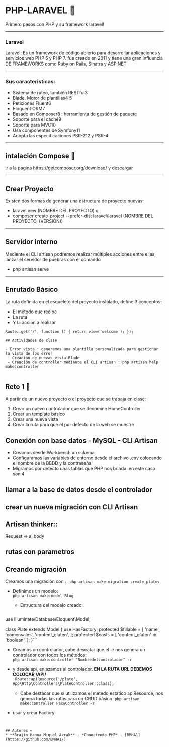 # PHP-LARAVEL 🚀
Primero pasos con PHP y su framework laravel! 

***
### Laravel ### 

Laravel: Es un framework de código abierto para desarrollar aplicaciones y servicios web PHP 5 y PHP 7. 
fue creado en 2011 y tiene una gran influencia DE FRAMEWORKS como Ruby on Rails, Sinatra y ASP.NET
***
### Sus caracteristicas: 

- Sistema de ruteo, también RESTful3
- Blade, Motor de plantillas4 5
- Peticiones Fluent6
- Eloquent ORM7
- Basado en Composer8 : herramienta de gestión de paquete 
- Soporte para el caché9
- Soporte para MVC10
- Usa componentes de Symfony11
- Adopta las especificaciones PSR-212 y PSR-4

***
## intalación Compose 🔧 
ir a la pagina https://getcomposer.org/download/ y descargar

***
## Crear Proyecto  
Existen dos formas de generar una estructura de proyecto nuevas: 
 - laravel new (NOMBRE DEL PROYECTO)
 o
 - composer create-project --prefer-dist laravel/laravel (NOMBRE DEL PROYECTO, (VERSIÓN))

***
## Servidor interno 
Mediente el CLI artisan podremos realizar múltiples acciones entre ellas, lanzar el servidor de puebras con el comando

- php artisan serve

***
## Enrutado Básico 
 La ruta definida en el esqueleto del proyecto instalado, define 3 conceptos: 
 - El método que recibe 
 - La ruta
 - Y la accion a realizar

`Route::get('/', function () {
return view('welcome');
});`

```
## Actividades de clase

- Error vista : generamos una plantilla personalizada para gestionar la vista de los error
 - Creación de nuevas vista.Blade
 - Creación de controller mediante el CLI artisan : php artisan help make:controller
 
```
 ## Reto 1 🔩
 
 A partir de un nuevo proyecto o el proyecto que
se trabaja en clase:
1. Crear un nuevo controlador que se
denomine HomeController
2. Crear un template básico
3. Crear una nueva vista
4. Crear la ruta para que el por defecto de la
web se muestre

## Conexión con base datos - MySQL - CLI Artisan
 
 * Creamos desde Workbench un sckema
 * Configuramos las variables de entorno  desde el archivo .env  colocando el nombre de la BBDD y la contraseña
 * Migramos por defecto unas tablas que PHP nos brinda. en este caso son 4
## llamar a la base de datos desde el controlador 

## crear un nueva migración con CLI Artisan


## Artisan thinker::
Request => al body

## rutas con parametros

##  Creando migración
Creamos una migración con : 
``` php artisan make:migration create_plates```                                                
 * Definimos un modelo:  
```php artisan make:model Blog``` 

    * Estructura del modelo creado:
    
    ```use Illuminate\Database\Eloquent\Factories\HasFactory;
use Illuminate\Database\Eloquent\Model;

class Plate extends Model
{
    use HasFactory;
    protected $fillable = [
        'name',
        'comensales',
        'content_gluten',
    ];
    protected $casts = [
        'content_gluten' => 'boolean',
    ];
}```


    
* Creamos un controlador, cabe descatar que el **-r** nos genera un controlador con todos los métodos:  
```php artisan make:controller "Nombredelcontrolador" -r```
* y desde api, enlazamos al controlador. **EN LA RUTA URL DEBEMOS COLOCAR /API/**  
``` Route::apiResource('/plate', App\Http\Controllers\PlateController::class);``` 
   * Cabe destacar que sí utilizamos el metedo estatico apiResource, nos genera todas las rutas para un CRUD básico. 
 ```php artisan make:controller PacoController -r```

* usar y crear Factory  
```


## Autores ✒️
* **Brajin Hanna Miguel Azrak** - *Conociendo PHP* - [BMHA1](https://github.com/BMHA1/)
